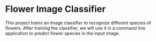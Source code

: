 # Flower Image Classifier

This project trains an image classifier to recognize different species of flowers. After training the classifier, we will use it in a command line application to predict flower species in the input image.

